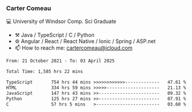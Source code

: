 ### Carter Comeau

💻 University of Windsor Comp. Sci Graduate

- ⚒️ Java / TypeScript / C / Python
- ⚙️ Angular / React / React Native / Ionic / Spring / ASP.net
- 📫 How to reach me: cartercomeau@icloud.com

<!--START_SECTION:waka-->

```txt
From: 21 October 2021 - To: 03 April 2025

Total Time: 1,585 hrs 22 mins

TypeScript       754 hrs 44 mins >>>>>>>>>>>>-------------   47.61 %
HTML             334 hrs 59 mins >>>>>--------------------   21.13 %
JavaScript       147 hrs 43 mins >>-----------------------   09.32 %
Python           125 hrs 27 mins >>-----------------------   07.91 %
C                57 hrs 5 mins   >------------------------   03.60 %
```

<!--END_SECTION:waka-->
